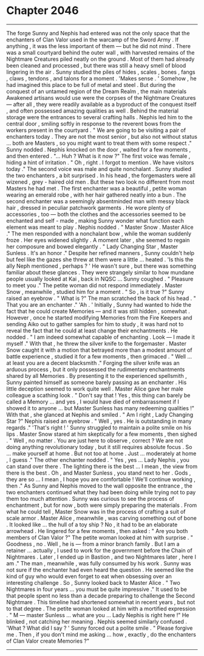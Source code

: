 
# Chapter 2046


---

The forge Sunny and Nephis had entered was not the only space that the enchanters of Clan Valor used in the warcamp of the Sword Army . If anything , it was the less important of them — but he did not mind .
There was a small courtyard behind the outer wall , with harvested remains of the Nightmare Creatures piled neatly on the ground . Most of them had already been cleaned and processed , but there was still a heavy smell of blood lingering in the air .
Sunny studied the piles of hides , scales , bones , fangs , claws , tendons , and talons for a moment .
'Makes sense . '
Somehow , he had imagined this place to be full of metal and steel . But during the conquest of an untamed region of the Dream Realm , the main materials Awakened artisans would use were the corpses of the Nightmare Creatures — after all , they were readily available as a byproduct of the conquest itself , and often possessed amazing qualities as well .
Behind the material storage were the entrances to several crafting halls . Nephis led him to the central door , smiling softly in response to the reverent bows from the workers present in the courtyard .
" We are going to be visiting a pair of enchanters today . They are not the most senior , but also not without status … both are Masters , so you might want to treat them with some respect ."
Sunny nodded .
Nephis knocked on the door , waited for a few moments , and then entered .
"... Huh ? What is it now ?"
The first voice was female , hiding a hint of irritation .
" Oh , right . I forgot to mention . We have visitors today ."
The second voice was male and quite nonchalant .
Sunny studied the two enchanters , a bit surprised . In his head , the forgemasters were all wizened , grey - haired old men . But these two look no different from most Masters he had met .
The first enchanter was a beautiful , petite woman wearing an emerald robe , with her hair gathered neatly into a bun .
The second enchanter was a seemingly absentminded man with messy black hair , dressed in peculiar patchwork garments . He wore plenty of accessories , too — both the clothes and the accessories seemed to be enchanted and self - made , making Sunny wonder what function each element was meant to play .
Nephis nodded .
" Master Snow . Master Alice ."
The men responded with a nonchalant bow , while the woman suddenly froze .
Her eyes widened slightly .
A moment later , she seemed to regain her composure and bowed elegantly .
" Lady Changing Star , Master Sunless . It's an honor ."
Despite her refined manners , Sunny couldn't help but feel like the gazes she threw at them were a little … heated .
'Is this the ally Neph mentioned , perhaps ? '
He wasn't sure , but there was something familiar about these glances .
They were strangely similar to how mundane people usually looked at Kai , back in NQSC …
Sunny coughed .
" Pleasure to meet you ."
The petite woman did not respond immediately .
Master Snow , meanwhile , studied him for a moment .
" So , is it true ?"
Sunny raised an eyebrow .
" What is ?"
The man scratched the back of his head .
" That you are an enchanter ."
'Ah . '
Initially , Sunny had wanted to hide the fact that he could create Memories — and it was still hidden , somewhat . However , once he started modifying Memories from the Fire Keepers and sending Aiko out to gather samples for him to study , it was hard not to reveal the fact that he could at least change their enchantments .
He nodded .
" I am indeed somewhat capable of enchanting . Look — I made it myself ."
With that , he threw the silver knife to the forgemaster .
Master Snow caught it with a motion that betrayed more than a modest amount of battle experience , studied it for a few moments , then grimaced .
" Well … at least you are a decent blacksmith ."
Forging the silver knife was an arduous process , but it only possessed the rudimentary enchantments shared by all Memories . By presenting it to the experienced spellsmith , Sunny painted himself as someone barely passing as an enchanter .
His little deception seemed to work quite well .
Master Alice gave her male colleague a scathing look .
" Don't say that ! Yes , this thing can barely be called a Memory … and yes , I would have died of embarrassment if I showed it to anyone ... but Master Sunless has many redeeming qualities !"
With that , she glanced at Nephis and smiled .
" Am I right , Lady Changing Star ?"
Nephis raised an eyebrow .
" Well , yes . He is outstanding in many regards ."
'That's right ! '
Sunny struggled to maintain a polite smile on his lips .
Master Snow stared at him skeptically for a few moments , then sighed .
" Well , no matter . You are just here to observe , correct ? We are not doing anything revolutionary today , but it still requires absolute focus . So … make yourself at home . But not too at home . Just … moderately at home , I guess ."
The other enchanter nodded .
" Yes , yes … Lady Nephis , you can stand over there . The lighting there is the best … I mean , the view from there is the best . Oh , and Master Sunless , you stand next to her . Gods , they are so … I mean , I hope you are comfortable ! We'll continue working , then ."
As Sunny and Nephis moved to the wall opposite the entrance , the two enchanters continued what they had been doing while trying not to pay them too much attention .
Sunny was curious to see the process of enchantment , but for now , both were simply preparing the materials . From what he could tell , Master Snow was in the process of crafting a suit of scale armor . Master Alice , meanwhile , was carving something out of bone . It looked like ... the hull of a toy ship ? No , it had to be an elaborate arrowhead .
He lingered for a few moments , then asked :
" Are you both members of Clan Valor ?"
The petite woman looked at him with surprise .
" Goodness , no . Well , he is — from a minor branch family . But I am a retainer … actually , I used to work for the government before the Chain of Nightmares . Later , I ended up in Bastion , and two Nightmares later , here I am ."
The man , meanwhile , was fully consumed by his work . Sunny was not sure if the enchanter had even heard the question . He seemed like the kind of guy who would even forget to eat when obsessing over an interesting challenge .
So , Sunny looked back to Master Alice .
" Two Nightmares in four years … you must be quite impressive ."
It used to be that people spent no less than a decade preparing to challenge the Second Nightmare . This timeline had shortened somewhat in recent years , but not to that degree .
The petite woman looked at him with a mortified expression .
" M — master Sunless … what are you ... Lady Nephis is right here !"
He blinked , not catching her meaning .
Nephis seemed similarly confused .
'What ? What did I say ? '
Sunny forced out a polite smile .
" Please forgive me . Then , if you don't mind me asking … how , exactly , do the enchanters of Clan Valor create Memories ?"

---

